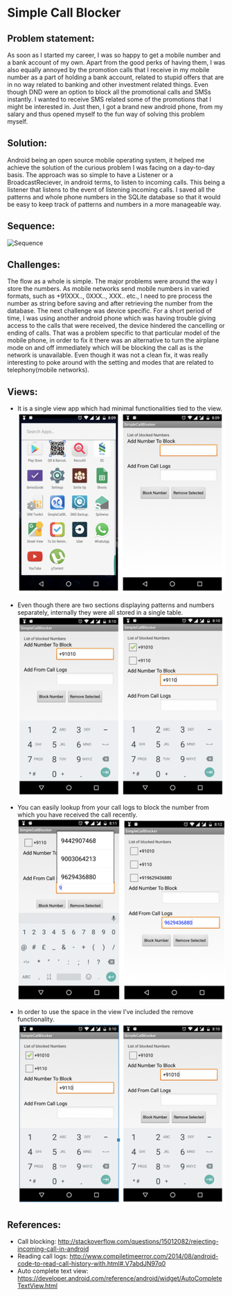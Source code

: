 # Simple Call Blocker
## Problem statement:
As soon as I started my career, I was so happy to get a mobile number and a bank account of my own. Apart from the good perks of having them, I was also equally annoyed by the promotion calls that I receive in my mobile number as a part of holding a bank account, related to stupid offers that are in no way related to banking and other investment related things. Even though DND were an option to block all the promotional calls and SMSs instantly. I wanted to receive SMS related some of the promotions that I might be interested in. Just then, I got a brand new android phone, from my salary and thus opened myself to the fun way of solving this problem myself.
## Solution:
Android being an open source mobile operating system, it helped me achieve the solution of the curious problem I was facing on a day-to-day basis. The approach was so simple to have a Listener or a BroadcastReciever, in android terms, to listen to incoming calls. This being a listener that listens to the event of listening incoming calls. I saved all the patterns and whole phone numbers in the SQLite database so that it would be easy to keep track of patterns and numbers in a more manageable way.
## Sequence:
![Sequence](./images/image0.png)
## Challenges:
The flow as a whole is simple. The major problems were around the way I store the numbers. As mobile networks send mobile numbers in varied formats, such as +91XXX.., 0XXX.., XXX.. etc., I need to pre process the number as string before saving and after retrieving the number from the database. The next challenge was device specific. For a short period of time, I was using another android phone which was having trouble giving access to the calls that were received, the device hindered the cancelling or ending of calls. That was a problem specific to that particular model of the mobile phone, in order to fix it there was an alternative to turn the airplane mode on and off immediately which will be blocking the call as is the network is unavailable. Even though it was not a clean fix, it was really interesting to poke around with the setting and modes that are related to telephony(mobile networks).
## Views:
- It is a single view app which had minimal functionalities tied to the view.
![Home](./images/image1.png)

 - Even though there are two sections displaying patterns and numbers separately, internally they were all stored in a single table.
![Add](./images/image2.png)

 - You can easily lookup from your call logs to block the number from which you have received the call recently.
![CallLogs](./images/image3.png)

 - In order to use the space in the view I’ve included the remove functionality.
![Remove](./images/image4.png)

## References:

- Call blocking: http://stackoverflow.com/questions/15012082/rejecting-incoming-call-in-android
- Reading call logs: http://www.compiletimeerror.com/2014/08/android-code-to-read-call-history-with.html#.V7abdJN97q0
- Auto complete text view: https://developer.android.com/reference/android/widget/AutoCompleteTextView.html
